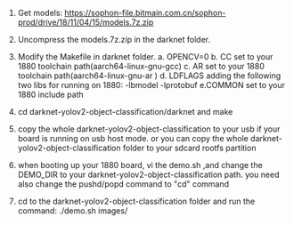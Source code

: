 1. Get models:
https://sophon-file.bitmain.com.cn/sophon-prod/drive/18/11/04/15/models.7z.zip

2. Uncompress the models.7z.zip in the darknet folder.

3. Modify the Makefile in darknet folder.
	a. OPENCV=0
	b. CC set to your 1880 toolchain path(aarch64-linux-gnu-gcc)
	c. AR set to your 1880 toolchain path(aarch64-linux-gnu-ar )
	d. LDFLAGS adding the following two libs for running on 1880: -lbmodel -lprotobuf
	e.COMMON set to your 1880 include path

4. cd darknet-yolov2-object-classification/darknet and make

5. copy the whole darknet-yolov2-object-classification to your usb if your board is running on usb host mode. or you can copy the whole darknet-yolov2-object-classification folder to your sdcard rootfs partition 

6. when booting up your 1880 board, vi the demo.sh ,and change the DEMO_DIR to your darknet-yolov2-object-classification path. you need also change the pushd/popd command to "cd" command

7. cd to the darknet-yolov2-object-classification folder and  run the command: ./demo.sh images/

